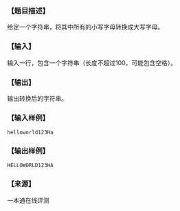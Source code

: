 ### 【题目描述】

给定一个字符串，将其中所有的小写字母转换成大写字母。

### 【输入】

输入一行，包含一个字符串（长度不超过100，可能包含空格）。

### 【输出】

输出转换后的字符串。

### 【输入样例】

```
helloworld123Ha
```

### 【输出样例】

```
HELLOWORLD123HA
```


### 【来源】

 一本通在线评测 
